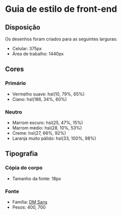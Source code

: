 # Guia de estilo de front-end

## Disposição

Os desenhos foram criados para as seguintes larguras:

- Celular: 375px
- Área de trabalho: 1440px

## Cores

### Primário

- Vermelho suave: hsl(10, 79%, 65%)
- Ciano: hsl(186, 34%, 60%)

### Neutro

- Marrom escuro: hsl(25, 47%, 15%)
- Marrom médio: hsl(28, 10%, 53%)
- Creme: hsl(27, 66%, 92%)
- Laranja muito pálido: hsl(33, 100%, 98%)

## Tipografia

### Cópia do corpo

- Tamanho da fonte: 18px

### Fonte

- Família: [DM Sans](https://fonts.google.com/specimen/DM+Sans)
- Pesos: 400, 700
